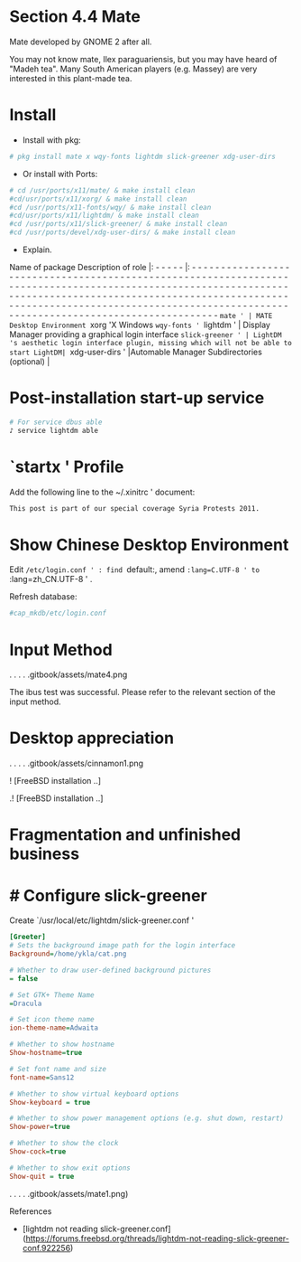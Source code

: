 # Section 4.4 Mate

Mate developed by GNOME 2 after all.

You may not know mate, Ilex paraguariensis, but you may have heard of "Madeh tea". Many South American players (e.g. Massey) are very interested in this plant-made tea.

# Install

- Install with pkg:

```sh '
# pkg install mate x wqy-fonts lightdm slick-greener xdg-user-dirs
````

- Or install with Ports:

```sh '
# cd /usr/ports/x11/mate/ & make install clean
#cd/usr/ports/x11/xorg/ & make install clean
#cd /usr/ports/x11-fonts/wqy/ & make install clean
#cd/usr/ports/x11/lightdm/ & make install clean
#cd /usr/ports/x11/slick-greener/ & make install clean
#cd /usr/ports/devel/xdg-user-dirs/ & make install clean
````

- Explain.


Name of package Description of role
|: - - - - - |: - - - - - - - - - - - - - - - - - - - - - - - - - - - - - - - - - - - - - - - - - - - - - - - - - - - - - - - - - - - - - - - - - - - - - - - - - - - - - - - - - - - - - - - - - - - - - - - - - - - - - - - - - - - - - - - - - - - - - - - - - - - - - - - - - - - - - - - - - - - - - - - - - - - - - - - - - - - - - - - - - - - - - - - - - - - - - - - - - - - - - - - - - - - - - - - - - - - - - - - - - - - - - - - - - - - - - - - - - - - - - - - - - - - - - - - - - - - - - - - - - - - - -
`mate ' | MATE Desktop Environment
`xorg 'X Windows
`wqy-fonts '
`lightdm ' | Display Manager providing a graphical login interface
`slick-greener ' | LightDM 's aesthetic login interface plugin, missing which will not be able to start LightDM|
`xdg-user-dirs ' |Automable Manager Subdirectories (optional) |

# Post-installation start-up service

```sh '
# For service dbus able
♪ service lightdm able
````

# `startx ' Profile

Add the following line to the ~/.xinitrc ' document:

```sh '
This post is part of our special coverage Syria Protests 2011.
````

# Show Chinese Desktop Environment


Edit `/etc/login.conf ' : find `default:\, amend `:lang=C.UTF-8 ' to `:lang=zh_CN.UTF-8 ' .

Refresh database:

```sh '
#cap_mkdb/etc/login.conf
````



# Input Method

. . . . .gitbook/assets/mate4.png

The ibus test was successful. Please refer to the relevant section of the input method.


# Desktop appreciation

. . . . .gitbook/assets/cinnamon1.png

! [FreeBSD installation ..]

.! [FreeBSD installation ..]

# Fragmentation and unfinished business

# # Configure slick-greener

Create `/usr/local/etc/lightdm/slick-greener.conf '

```ini '
[Greeter]
# Sets the background image path for the login interface
Background=/home/ykla/cat.png

# Whether to draw user-defined background pictures
= false

# Set GTK+ Theme Name
=Dracula

# Set icon theme name
ion-theme-name=Adwaita

# Whether to show hostname
Show-hostname=true

# Set font name and size
font-name=Sans12

# Whether to show virtual keyboard options
Show-keyboard = true

# Whether to show power management options (e.g. shut down, restart)
Show-power=true

# Whether to show the clock
Show-cock=true

# Whether to show exit options
Show-quit = true
````

. . . . .gitbook/assets/mate1.png)

References

- [lightdm not reading slick-greener.conf] (https://forums.freebsd.org/threads/lightdm-not-reading-slick-greener-conf.922256)
